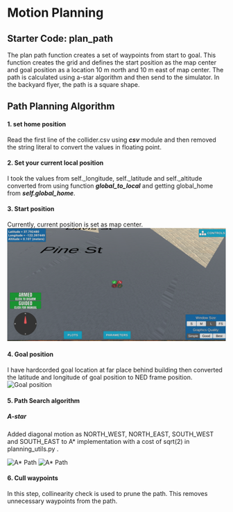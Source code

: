# Motion Planning

## Starter Code: plan_path

The plan path function creates a set of waypoints from start to goal. This function creates the grid and defines the start position as the map center and goal position as a location 10 m north and 10 m east of map center. The path is calculated using a-star algorithm and then send to the simulator. In the backyard flyer, the path is a square shape.

## Path Planning Algorithm

#### 1. set home position
Read the first line of the collider.csv using ***csv*** module and then removed the string literal to convert the values in floating point.

#### 2. Set your current local position
I took the values from self._longitude, self._latitude and self._altitude converted from using function ***global_to_local*** and getting global_home from ***self.global_home***.

#### 3. Start position
Currently, current position is set as map center.
![Start position](./images/start_position.png)

#### 4. Goal position
I have hardcorded goal location at far place behind building then converted the latitude and longitude of goal position to NED frame position.
![Goal position](./images/goal_position.png)

#### 5. Path Search algorithm
##### A-star
Added diagonal motion as NORTH_WEST, NORTH_EAST, SOUTH_WEST and SOUTH_EAST to A* implementation with a cost of sqrt(2) in planning_utils.py .

![A* Path](./images/path_1.png)
![A* Path](./images/path_2.png)

#### 6. Cull waypoints
In this step, collinearity check is used to prune the path. This removes unnecessary waypoints from the path.
